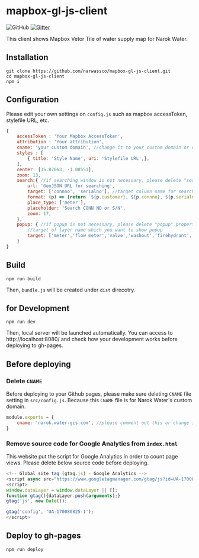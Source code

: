 # mapbox-gl-js-client
![GitHub](https://img.shields.io/github/license/narwassco/mapbox-gl-js-client)
[![Gitter](https://badges.gitter.im/narwassco/community.svg)](https://gitter.im/narwassco/community?utm_source=badge&utm_medium=badge&utm_campaign=pr-badge)

This client shows Mapbox Vetor Tile of water supply map for Narok Water.

## Installation

```
git clone https://github.com/narwassco/mapbox-gl-js-client.git
cd mapbox-gl-js-client
npm i
```

## Configuration
Please edit your own settings on `config.js` such as mapbox accessToken, stylefile URL, etc.

```js
{
    accessToken : 'Your Mapbox AccessToken',
    attribution : 'Your attribution',
    cname: 'your custom domain', //change it to your custom domain or comment it
    styles : [
        { title: 'Style Name', uri: 'Stylefile URL',}, 
    ],
    center: [35.87063, -1.08551],
    zoom: 13,
    search:{ //if searching window is not necessary, please delete "search" property from config.js
        url: 'GeoJSON URL for searching',
        target: ['connno', 'serialno'], //target column name for searching
        format: (p) => {return `${p.customer}, ${p.connno}, ${p.serialno}, ${p.village}`}, //format of searching result
        place_type: ['meter'],
        placeholder: 'Search CONN NO or S/N',
        zoom: 17,
    },
    popup: { //if popup is not necessary, please delete "popup" property from config.js
        //target of layer name which you want to show popup
        target: ['meter','flow meter','valve','washout','firehydrant','tank','pipeline'/**,'intake','wtp'*/]
    }
}
```

## Build

```
npm run build
```
Then, `bundle.js` will be created under `dist` direcotry.

## for Development

```
npm run dev
```
Then, local server will be launched automatically. You can access to http://localhost:8080/ and check how your development works before deploying to gh-pages.

## Before deploying
### Delete `CNAME`
Before deploying to your Github pages, please make sure deleting `CNAME` file setting in `src/config.js`. Because this `CNAME` file is for Narok Water's custom domain.

```js
module.exports = {
    cname: 'narok.water-gis.com', //please comment out this or change it to your custom domain
}
```

### Remove source code for Google Analytics from `index.html`
This website put the script for Google Analytics in order to count page views. Please delete below source code before deploying.

```js
<!-- Global site tag (gtag.js) - Google Analytics -->
<script async src="https://www.googletagmanager.com/gtag/js?id=UA-170080825-1"></script>
<script>
window.dataLayer = window.dataLayer || [];
function gtag(){dataLayer.push(arguments);}
gtag('js', new Date());

gtag('config', 'UA-170080825-1');
</script>
```

## Deploy to gh-pages

```
npm run deploy
```
